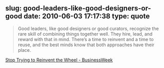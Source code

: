 slug: good-leaders-like-good-designers-or-good
date: 2010-06-03 17:17:38
type: quote
---

> Good leaders, like good designers or good curators, recognize the rare skill of combining things together well. They hire, lead, and reward with that in mind. There’s a time to reinvent and a time to reuse, and the best minds know that both approaches have their place.

[Stop Trying to Reinvent the Wheel - BusinessWeek](http://www.businessweek.com/innovate/content/jun2010/id2010062_565850.htm)
